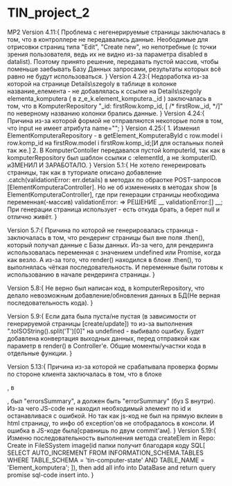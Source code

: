 # TIN_project_2
MP2
Version 4.11:{
	Проблема с негенерируемые страницы заключалась в том, что в контроллере не передавались данные. Неободимые для отрисовки страниц типа "Edit", "Create new", 
	но непотребные (с точки зрения пользователя, ведь их не видно из-за параметра disabled в datalist).
	Поэтому принято решение, передавать пустой массив, чтобы поменьше заебывать  Базу Данных запросами, результаты которых всё равно не будут использоваться.
}
Version 4.23:{
	Недоработка из-за которой на странице Details\szegoly в таблице в колонке название_елемента - не добавлялась к ссылке на Details\szegoly elementa_komputera
	( в z_e_k.element_komputera._id ) заключалась в том, что в KomputerRepository  "_id: firstRow.komp_id, [ /*  firstRow._id, */]" по неверному названию колонки брались 
	данные. 
}
Version 4.24:{
	Причина из-за которой формой не отправляются некоторые поля в том, что input не имеет атрибута name="";
}
Version 4.25:{
	1. Изменил ElementKomputeraRepository - в getElement_KomputeraById с row.model i row.komp_id на firstRow.model i firstRow.komp_id;[И для остальных полей так же.]
	2. B KomputerContoller передавался пустой komputerId, так как в komputerRepository был шаблон ссылки с :elementId, а не :komputerID. иЗМЕНИЛ И ЗАРАБОТАЛО.
}
Version 5.1:{
	Не хотело генереировать страницы, так как в туториале описано добавление .catch(validationError: err.details) в методах по обраотке POST-запросов 
																		[ElementKomputeraController].
	Но не об изменениях в методах show [в ElementKomputeraController], где при генерации страницы необходима переменная(-массив) validationError: =>
	РЕШЕНИЕ __ validationError:[] __;
	При генерации страница использует - есть откуда брать, а берет null и отлично живёт.
}

Version 5.7:{
	Причина по которой не генерировалась страница - заключалась в том, что рендеринг страницы был вне поля .then(), который получал данные с Базы данных. 
	Из-за чего, для рендеринга использовалась переменная с значением undefined или Promise, когда как везло. А из-за того, что render() находился в блоке .then(),
	то выполнялась чёткая последовательность. И переменные были готовы к использованию в начале рендеринга страницы.
}

Version 5.8:{
	Не верно был написан код, в komputerRepository, что делало невозможным добавление/обновления данных в БД(Не верная последовательность кода).
}

Version 5.9:{
	Если дата была пуста/не пустая (в зависимости от генерируемой страницы [create/update]) то из-за выполнения ".toISOString().split('T')[0]" на undefined - выбивало ошибку.
	Будет добавлена конвертация выходных данных, перед отправкой как параметр в render() в Controller'e. 
	Общие моменты/участки кода в отдельные функции. 
}

Version 5.13:{
	Причина из-за которой не срабатывала проверка формы по стороне клиента	заключалась в том, что в блоке <div class="form-buttons">, 
	в <p id="errorSummary" class="errors-text"></p>, был "errorsSummary", a должен быть "errorSummary" (буз S внутри). Из-за чего JS-code не находил необходимый элемент 
	по id и останавливася с ошибкой. Но так как js-код  не был на прямую вклеин в html страницу, то инфо об exception'ов не отобрадалось в консоли.
	И ошибка в JS-коде была[сравнишь по двум commit'aм].
}
Version 5.19:{
	Изменю последовательность выполнения метода createElem in Repo: Create in FileSSystem image(id папки получит благодаря коду SQL[
		SELECT AUTO_INCREMENT
		FROM  INFORMATION_SCHEMA.TABLES
		WHERE TABLE_SCHEMA = 'tin-computer-state'
		AND   TABLE_NAME   = 'Element_komputera';
	]), then add all info into DataBase and return query promise  sql-code insert into.	
}
